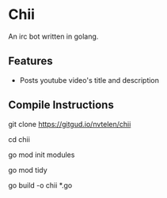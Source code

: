 # Chii

An irc bot written in golang.

## Features

- Posts youtube video's title and description

## Compile Instructions

git clone https://gitgud.io/nvtelen/chii

cd chii 

go mod init modules

go mod tidy 

go build -o chii *.go

